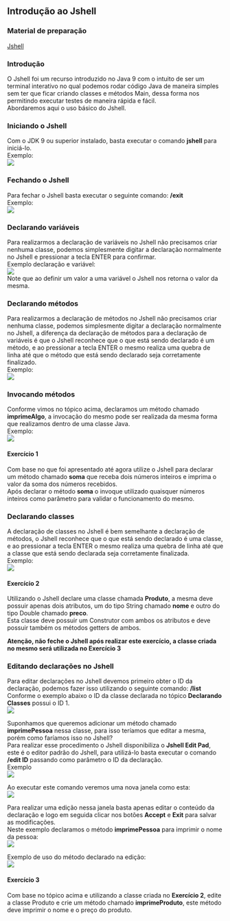 ## Introdução ao Jshell

### Material de preparação
[Jshell](https://imasters.com.br/desenvolvimento/introducao-ao-java-9-jshell)<br/>


### Introdução
O Jshell foi um recurso introduzido no Java 9 com o intuito de ser um terminal interativo no qual podemos rodar código Java de maneira simples 
sem ter que ficar criando classes e métodos Main, dessa forma nos permitindo executar testes de maneira rápida e fácil.<br/>
Abordaremos aqui o uso básico do Jshell.


### Iniciando o Jshell
Com o JDK 9 ou superior instalado, basta executar o comando **jshell** para iniciá-lo.<br/>
Exemplo:<br/>
<img src="./exemplos/exemplo01.PNG"/>

### Fechando o Jshell
Para fechar o Jshell basta executar o seguinte comando: **/exit**<br/>
Exemplo:<br/>
<img src="./exemplos/exemplo02.PNG"/>

### Declarando variáveis
Para realizarmos a declaração de variáveis no Jshell não precisamos criar nenhuma classe, podemos simplesmente digitar a declaração normalmente no Jshell e pressionar a tecla ENTER para confirmar.<br/>
Exemplo declaração e variável:<br/> 
<img src="./exemplos/exemplo03.PNG"/><br/>
Note que ao definir um valor a uma variável o Jshell nos retorna o valor da mesma.

### Declarando métodos
Para realizarmos a declaração de métodos no Jshell não precisamos criar nenhuma classe, podemos simplesmente digitar a declaração normalmente no Jshell, a diferença da declaração de métodos para a 
declaração de variáveis é que o Jshell reconhece que o que está sendo declarado é um método, e ao pressionar a tecla ENTER o mesmo realiza uma quebra de linha até que o método que está 
sendo declarado seja corretamente finalizado.<br/>
Exemplo:<br/>
<img src="./exemplos/exemplo04.PNG"/>

### Invocando métodos
Conforme vimos no tópico acima, declaramos um método chamado **imprimeAlgo**, a invocação do mesmo pode ser realizada da mesma forma que realizamos dentro de uma classe Java.<br/>
Exemplo:<br/>
<img src="./exemplos/exemplo05.PNG"/>

#### Exercício 1
Com base no que foi apresentado até agora utilize o Jshell para declarar um método chamado **soma** que receba dois números inteiros e imprima o valor da soma dos números recebidos.<br/>
Após declarar o método **soma** o invoque utilizado quaisquer números inteiros como parâmetro para validar o funcionamento do mesmo.

### Declarando classes
A declaração de classes no Jshell é bem semelhante a declaração de métodos, o Jshell reconhece que o que está sendo declarado é uma classe, e ao pressionar a tecla ENTER o mesmo realiza uma quebra de linha até que a classe que está 
sendo declarada seja corretamente finalizada.<br/>
Exemplo:<br/>
<img src="./exemplos/exemplo06.PNG"/>

#### Exercício 2
Utilizando o Jshell declare uma classe chamada **Produto**, a mesma deve possuir apenas dois atributos, um do tipo String chamado **nome** e outro do tipo Double chamado **preco**.<br/>
Esta classe deve possuir um Construtor com ambos os atributos e deve possuir também os métodos getters de ambos.

**Atenção, não feche o Jshell após realizar este exercício, a classe criada no mesmo será utilizada no Exercício 3**

### Editando declarações no Jshell
Para editar declarações no Jshell devemos primeiro obter o ID da declaração, podemos fazer isso utilizando o seguinte comando: **/list**<br/>
Conforme o exemplo abaixo o ID da classe declarada no tópico **Declarando Classes** possui o ID 1.<br/> 
<img src="./exemplos/exemplo07.PNG"/>

Suponhamos que queremos adicionar um método chamado **imprimePessoa** nessa classe, para isso teríamos que editar a mesma, porém como faríamos isso no Jshell?<br/>
Para realizar esse procedimento o Jshell disponibiliza o **Jshell Edit Pad**, este é o editor padrão do Jshell, para utilizá-lo basta executar o comando **/edit ID** passando como 
parâmetro o ID da declaração.<br/>
Exemplo<br/>
<img src="./exemplos/exemplo08.PNG"/>

Ao executar este comando veremos uma nova janela como esta:<br/>
<img src="./exemplos/exemplo09.PNG"/>

Para realizar uma edição nessa janela basta apenas editar o conteúdo da declaração e logo em seguida clicar nos botões **Accept** e **Exit** para salvar as modificações.<br/>
Neste exemplo declaramos o método **imprimePessoa** para imprimir o nome da pessoa:<br/>
<img src="./exemplos/exemplo10.PNG"/>

Exemplo de uso do método declarado na edição:<br/>
<img src="./exemplos/exemplo11.PNG"/>

#### Exercício 3
Com base no tópico acima e utilizando a classe criada no **Exercício 2**, edite a classe Produto e crie um método chamado **imprimeProduto**, 
este método deve imprimir o nome e o preço do produto.